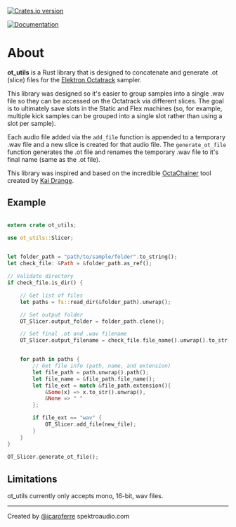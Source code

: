 [![Crates.io version][crate-img]][crate]

[![Documentation][docs-img]][docs]


# About

**ot_utils** is a Rust library that is designed to concatenate and generate .ot (slice) files for the [Elektron Octatrack](https://www.elektron.se/products/octatrack-mkii/) sampler.

This library was designed so it's easier to group samples into a single .wav file so they can be accessed on the Octatrack via different slices. The goal is to ultimately save slots in the Static and Flex machines (so, for example, multiple kick samples can be grouped into a single slot rather than using a slot per sample).
 
Each audio file added via the ```add_file``` function is appended to a temporary .wav file and a new slice is created for that audio file.
The ```generate_ot_file``` function generates the .ot file and renames the temporary .wav file to it's final name (same as the .ot file).

This library was inspired and based on the incredible [OctaChainer](https://github.com/KaiDrange/OctaChainer) tool created by [Kai Drange](https://github.com/KaiDrange). 

## Example

```rust

extern crate ot_utils;

use ot_utils::Slicer;
 

let folder_path = "path/to/sample/folder".to_string();
let check_file: &Path = &folder_path.as_ref();

// Validate directory
if check_file.is_dir() {

    // Get list of files
    let paths = fs::read_dir(&folder_path).unwrap();

    // Set output folder
    OT_Slicer.output_folder = folder_path.clone();

    // Set final .ot and .wav filename
    OT_Slicer.output_filename = check_file.file_name().unwrap().to_str().unwrap().to_string();


    for path in paths {
        // Get file info (path, name, and extension)
        let file_path = path.unwrap().path();
        let file_name = &file_path.file_name();
        let file_ext = match &file_path.extension(){
            &Some(x) => x.to_str().unwrap(),
            &None => " "
        };

        if file_ext == "wav" {
            OT_Slicer.add_file(new_file);
        } 
    }
}
        
OT_Slicer.generate_ot_file();

```

## Limitations

ot_utils currently only accepts mono, 16-bit, wav files.


----

Created by [@icaroferre](http://instagram.com/icaroferre)
spektroaudio.com

[crate]:         https://crates.io/crates/ot_utils
[crate-img]:     https://img.shields.io/crates/v/ot_utils.svg
[docs-img]:      https://img.shields.io/badge/docs-online-blue.svg
[docs]:          https://docs.rs/ot_utils/
